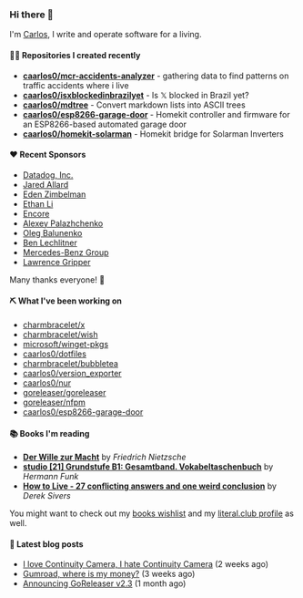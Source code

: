 ### Hi there 👋

I'm [Carlos](https://caarlos0.dev), I write and operate software for a living.

#### 👨‍💻 Repositories I created recently
- **[caarlos0/mcr-accidents-analyzer](https://github.com/caarlos0/mcr-accidents-analyzer)** - gathering data to find patterns on traffic accidents where i live
- **[caarlos0/isxblockedinbrazilyet](https://github.com/caarlos0/isxblockedinbrazilyet)** - Is 𝕏 blocked in Brazil yet?
- **[caarlos0/mdtree](https://github.com/caarlos0/mdtree)** - Convert markdown lists into ASCII trees
- **[caarlos0/esp8266-garage-door](https://github.com/caarlos0/esp8266-garage-door)** - Homekit controller and firmware for an ESP8266-based automated garage door
- **[caarlos0/homekit-solarman](https://github.com/caarlos0/homekit-solarman)** - Homekit bridge for Solarman Inverters


#### ❤️ Recent Sponsors
- [Datadog, Inc.](https://github.com/DataDog)
- [Jared Allard](https://github.com/jaredallard)
- [Eden Zimbelman](https://github.com/zimeg)
- [Ethan Li](https://github.com/ethanjli)
- [Encore](https://github.com/encoredev)
- [Alexey Palazhchenko](https://github.com/AlekSi)
- [Oleg Balunenko](https://github.com/obalunenko)
- [Ben Lechlitner](https://github.com/asphaltbuffet)
- [Mercedes-Benz Group](https://github.com/mercedes-benz)
- [Lawrence Gripper](https://github.com/lawrencegripper)

Many thanks everyone! 🙏

#### ⛏️ What I've been working on

- [charmbracelet/x](https://github.com/charmbracelet/x)
- [charmbracelet/wish](https://github.com/charmbracelet/wish)
- [microsoft/winget-pkgs](https://github.com/microsoft/winget-pkgs)
- [caarlos0/dotfiles](https://github.com/caarlos0/dotfiles)
- [charmbracelet/bubbletea](https://github.com/charmbracelet/bubbletea)
- [caarlos0/version_exporter](https://github.com/caarlos0/version_exporter)
- [caarlos0/nur](https://github.com/caarlos0/nur)
- [goreleaser/goreleaser](https://github.com/goreleaser/goreleaser)
- [goreleaser/nfpm](https://github.com/goreleaser/nfpm)
- [caarlos0/esp8266-garage-door](https://github.com/caarlos0/esp8266-garage-door)

#### 📚 Books I'm reading
- **[Der Wille zur Macht](https://literal.club/caarlos0/book/friedrich-nietzsche-der-wille-zur-macht-5cvbc)** by _Friedrich Nietzsche_
- **[studio [21] Grundstufe B1: Gesamtband. Vokabeltaschenbuch](https://literal.club/caarlos0/book/hermann-funk-studio-21-grundstufe-b1-gesamtband-vokabeltaschenbuch-goh4l)** by _Hermann Funk_
- **[How to Live - 27 conflicting answers and one weird conclusion](https://literal.club/caarlos0/book/how-to-live-8mkzr)** by _Derek Sivers_

You might want to check out my
[books wishlist](https://www.amazon.com.br/hz/wishlist/ls/EB8P7VS717SV)
and my [literal.club profile](https://literal.club/caarlos0) as well.

#### 📄 Latest blog posts
- [I love Continuity Camera, I hate Continuity Camera](https://carlosbecker.com/posts/continuity-camera/) (2 weeks ago)
- [Gumroad, where is my money?](https://carlosbecker.com/posts/gumroad/) (3 weeks ago)
- [Announcing GoReleaser v2.3](https://carlosbecker.com/posts/goreleaser-v2.3/) (1 month ago)
